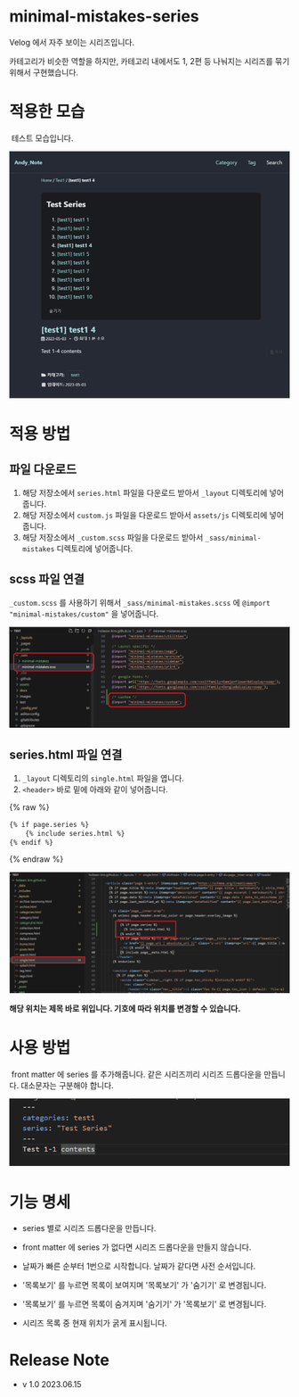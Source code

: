 # minimal-mistakes-series

Velog 에서 자주 보이는 시리즈입니다. 

카테고리가 비슷한 역할을 하지만, 카테고리 내에서도 1, 2편 등 나눠지는 시리즈를 묶기 위해서 구현했습니다.

# 적용한 모습

​	테스트 모습입니다.

![image-20230615231512604](images/image-20230615231512604.png)

# 적용 방법

## 파일 다운로드

1. 해당 저장소에서 `series.html` 파일을 다운로드 받아서 `_layout` 디렉토리에 넣어줍니다.
2. 해당 저장소에서 `custom.js` 파일을 다운로드 받아서 `assets/js` 디렉토리에 넣어줍니다.
3. 해당 저장소에서 `_custom.scss` 파일을 다운로드 받아서 `_sass/minimal-mistakes` 디렉토리에 넣어줍니다.

## scss 파일 연결

`_custom.scss` 를 사용하기 위해서 `_sass/minimal-mistakes.scss` 에 `@import "minimal-mistakes/custom"` 을 넣어줍니다.

![image-20230615232711353](images/image-20230615232711353.png)

##  series.html 파일 연결

1. `_layout` 디렉토리의 `single.html` 파일을 엽니다.
2. `<header>` 바로 밑에 아래와 같이 넣어줍니다.

{% raw %}

```
{% if page.series %}
	{% include series.html %}
{% endif %}
```

{% endraw %}

![image-20230615232957028](images/image-20230615232957028.png)

**해당 위치는 제목 바로 위입니다. 기호에 따라 위치를 변경할 수 있습니다.**

# 사용 방법

​	front matter 에 series 를 추가해줍니다. 같은 시리즈끼리 시리즈 드롭다운을 만듭니다. 대소문자는 구분해야 합니다.

![image-20230615233414937](images/image-20230615233414937.png)

# 기능 명세

- series 별로 시리즈 드롭다운을 만듭니다.
- front matter 에 series 가 없다면 시리즈 드롭다운을 만들지 않습니다.
- 날짜가 빠른 순부터 1번으로 시작합니다. 날짜가 같다면 사전 순서입니다.

- '목록보기' 를 누르면 목록이 보여지며 '목록보기' 가 '숨기기' 로 변경됩니다.
- '목록보기' 를 누르면 목록이 숨겨지며 '숨기기' 가 '목록보기' 로 변경됩니다.

- 시리즈 목록 중 현재 위치가 굵게 표시됩니다.

# Release Note

- v 1.0 2023.06.15 

